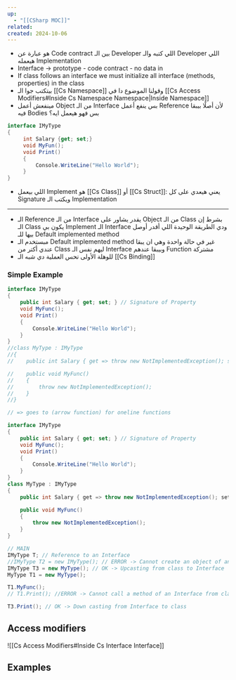 ```yaml
---
up:
  - "[[CSharp MOC]]"
related: 
created: 2024-10-06
---
```

- هو عبارة عن Code contract بين الـ Developer اللي كتبه والـ Developer اللي هيعمله Implementation 
- Interface → prototype - code contract - no data in
- If class follows an interface we must initialize all interface (methods, properties) in the class
- بيتكتب جوا الـ [[Cs Namespace]] وقولنا الموضوع دا في [[Cs Access Modifiers#Inside Cs Namespace Namespace|Inside Namespace]] 
- مينفعش أعمل Object من الـ Interface بس ينفع أعمل Reference
  لأن أصلًا بيبقا فيه Bodies بس فهو هيعمل ايه؟
```cs
interface IMyType
{
	 int Salary {get; set;}
	 void MyFun();
	 void Print()
	 {
		 Console.WriteLine("Hello World");
	 }
}
```
- اللي بيعمل Implement هو [[Cs Class]] أو [[Cs Struct]]: يعني هيعدي على كل Signature ويكتب الـ Implementation 

---
- الـ Reference من الـ Interface يقدر يشاور على Object من الـ Class بشرط إن الـ Class يكون بي Implement الـ Interface
  ودي الطريقة الوحيدة اللي أقدر أوصل بيها للـ Default implemented method
- مبستخدم الـ Default implemented method غير في حالة واحدة وهي ان يبقا عندي أكتر من Class ليهم نفس الـ Interface وبيبقا عندهم Function مشتركة
- للوهلة الأولى تحس العملية دي شبه الـ [[Cs Binding]]

### Simple Example
```cs
interface IMyType
{
    public int Salary { get; set; } // Signature of Property
    void MyFunc();
    void Print()
    {
        Console.WriteLine("Hello World");
    }
}
//class MyType : IMyType
//{
//    public int Salary { get => throw new NotImplementedException(); set => throw new NotImplementedException(); }

//    public void MyFunc()
//    {
//        throw new NotImplementedException();
//    }
//}

// => goes to (arrow function) for oneline functions

interface IMyType
{
    public int Salary { get; set; } // Signature of Property
    void MyFunc();
    void Print()
    {
        Console.WriteLine("Hello World");
    }
}
class MyType : IMyType
{
    public int Salary { get => throw new NotImplementedException(); set => throw new NotImplementedException(); }

    public void MyFunc()
    {
        throw new NotImplementedException();
    }
}

// MAIN
IMyType T; // Reference to an Interface
//IMyType T2 = new IMyType(); // ERROR -> Cannot create an object of an Interface
IMyType T3 = new MyType(); // OK -> Upcasting from class to Interface
MyType T1 = new MyType();

T1.MyFunc();
// T1.Print(); //ERROR -> Cannot call a method of an Interface from class

T3.Print(); // OK -> Down casting from Interface to class
```

## Access modifiers
![[Cs Access Modifiers#Inside Cs Interface Interface]]

## Examples
```cs

```